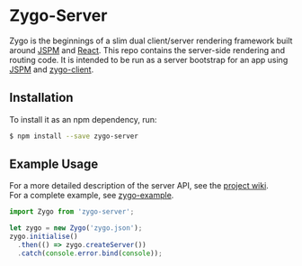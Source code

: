 # Zygo-Server

Zygo is the beginnings of a slim dual client/server rendering framework built around [JSPM](https://www.github.com/jspm/jspm-cli) and [React](https://www.github.com/facebook/react). This repo contains the server-side rendering and routing code. It is intended to be run as a server bootstrap for an app using [JSPM](https://www.github.com/jspm/jspm-cli) and [zygo-client](https://www.github.com/Bubblyworld/zygo).

## Installation
To install it as an npm dependency, run:
``` bash
$ npm install --save zygo-server
```

## Example Usage
For a more detailed description of the server API, see the [project wiki](https://www.github.com/Bubblyworld/zygo-server/wiki).  
For a complete example, see [zygo-example](https://www.github.com/Bubblyworld/zygo-example).

``` javascript
import Zygo from 'zygo-server';

let zygo = new Zygo('zygo.json');
zygo.initialise()
  .then(() => zygo.createServer())
  .catch(console.error.bind(console));
```
